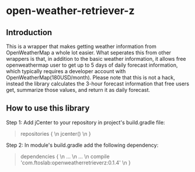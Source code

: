 # open-weather-retriever-z
## Introduction
This is a wrapper that makes getting weather information from OpenWeatherMap a whole lot easier. What seperates this from other wrappers is that, in addition to the basic weather information, it allows free openweathermap user to get up to 5 days of daily forecast information, which typically requires a developer account with OpenWeatherMap(180USD/month). Please note that this is not a hack, instead the library calculates the 3-hour forecast information that free users get, summarize those values, and return it as daily forecast.
## How to use this library
Step 1: Add jCenter to your repository in project's build.gradle file: 
> repositories { \n
    jcenter() \n
 }

Step 2: In module's build.gradle add the following dependency:

>dependencies { \n
    ... \n
    ... \n
    compile 'com.ftoslab:openweatherretrieverz:0.1.4' \n
}



